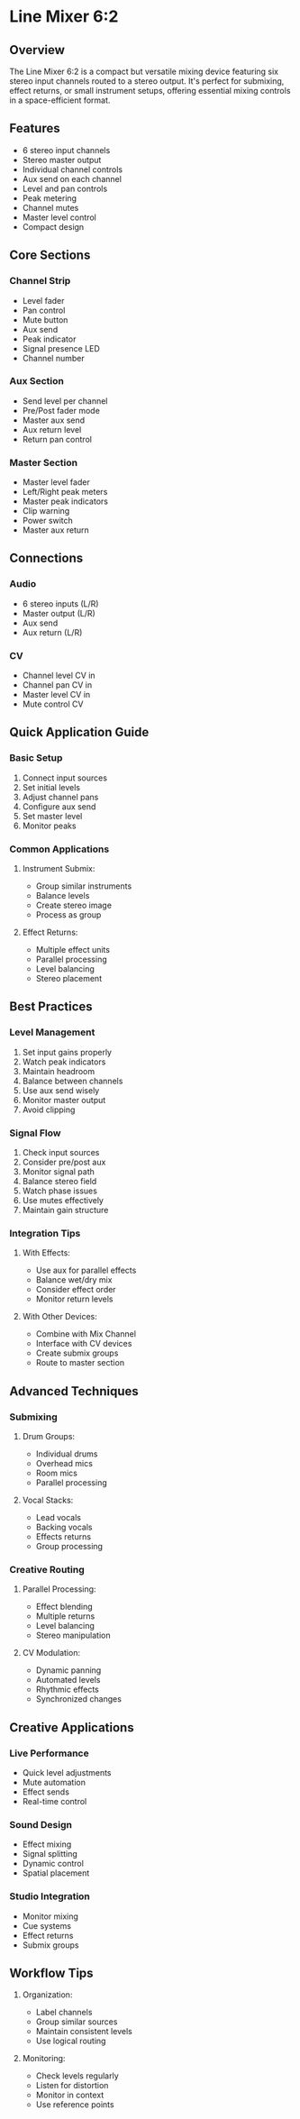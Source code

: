 # Line Mixer 6:2

## Overview
The Line Mixer 6:2 is a compact but versatile mixing device featuring six stereo input channels routed to a stereo output. It's perfect for submixing, effect returns, or small instrument setups, offering essential mixing controls in a space-efficient format.

## Features
- 6 stereo input channels
- Stereo master output
- Individual channel controls
- Aux send on each channel
- Level and pan controls
- Peak metering
- Channel mutes
- Master level control
- Compact design

## Core Sections

### Channel Strip
- Level fader
- Pan control
- Mute button
- Aux send
- Peak indicator
- Signal presence LED
- Channel number

### Aux Section
- Send level per channel
- Pre/Post fader mode
- Master aux send
- Aux return level
- Return pan control

### Master Section
- Master level fader
- Left/Right peak meters
- Master peak indicators
- Clip warning
- Power switch
- Master aux return

## Connections

### Audio
- 6 stereo inputs (L/R)
- Master output (L/R)
- Aux send
- Aux return (L/R)

### CV
- Channel level CV in
- Channel pan CV in
- Master level CV in
- Mute control CV

## Quick Application Guide

### Basic Setup
1. Connect input sources
2. Set initial levels
3. Adjust channel pans
4. Configure aux send
5. Set master level
6. Monitor peaks

### Common Applications
1. Instrument Submix:
   - Group similar instruments
   - Balance levels
   - Create stereo image
   - Process as group

2. Effect Returns:
   - Multiple effect units
   - Parallel processing
   - Level balancing
   - Stereo placement

## Best Practices

### Level Management
1. Set input gains properly
2. Watch peak indicators
3. Maintain headroom
4. Balance between channels
5. Use aux send wisely
6. Monitor master output
7. Avoid clipping

### Signal Flow
1. Check input sources
2. Consider pre/post aux
3. Monitor signal path
4. Balance stereo field
5. Watch phase issues
6. Use mutes effectively
7. Maintain gain structure

### Integration Tips
1. With Effects:
   - Use aux for parallel effects
   - Balance wet/dry mix
   - Consider effect order
   - Monitor return levels

2. With Other Devices:
   - Combine with Mix Channel
   - Interface with CV devices
   - Create submix groups
   - Route to master section

## Advanced Techniques

### Submixing
1. Drum Groups:
   - Individual drums
   - Overhead mics
   - Room mics
   - Parallel processing

2. Vocal Stacks:
   - Lead vocals
   - Backing vocals
   - Effects returns
   - Group processing

### Creative Routing
1. Parallel Processing:
   - Effect blending
   - Multiple returns
   - Level balancing
   - Stereo manipulation

2. CV Modulation:
   - Dynamic panning
   - Automated levels
   - Rhythmic effects
   - Synchronized changes

## Creative Applications

### Live Performance
- Quick level adjustments
- Mute automation
- Effect sends
- Real-time control

### Sound Design
- Effect mixing
- Signal splitting
- Dynamic control
- Spatial placement

### Studio Integration
- Monitor mixing
- Cue systems
- Effect returns
- Submix groups

## Workflow Tips
1. Organization:
   - Label channels
   - Group similar sources
   - Maintain consistent levels
   - Use logical routing

2. Monitoring:
   - Check levels regularly
   - Listen for distortion
   - Monitor in context
   - Use reference points 